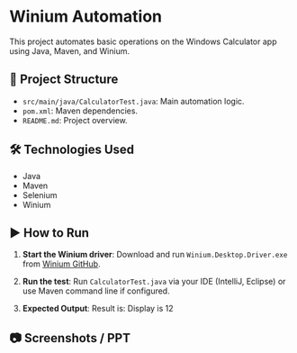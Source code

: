 # Winium Automation

This project automates basic operations on the Windows Calculator app using Java, Maven, and Winium.
  
## 📁 Project Structure

- `src/main/java/CalculatorTest.java`: Main automation logic.
- `pom.xml`: Maven dependencies.
- `README.md`: Project overview.

## 🛠 Technologies Used

- Java
- Maven
- Selenium
- Winium

## ▶️ How to Run

1. **Start the Winium driver**:
   Download and run `Winium.Desktop.Driver.exe` from [Winium GitHub](https://github.com/2gis/Winium.Desktop).

2. **Run the test**:
   Run `CalculatorTest.java` via your IDE (IntelliJ, Eclipse) or use Maven command line if configured.

3. **Expected Output**:
  Result is: Display is 12

## 📷 Screenshots / PPT
